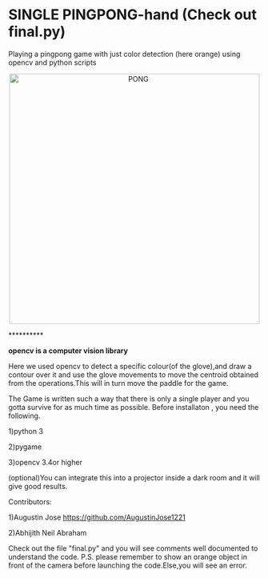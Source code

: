 # SINGLE PINGPONG-hand (Check out final.py)
Playing a pingpong game with just color detection (here orange) using opencv and python scripts
<p align="center">
  <img src="https://i.chzbgr.com/full/6686158592/h4715F533/"
       height="500" width="500"alt="PONG"/>
</p>
**********

**opencv is a computer vision library**


Here we used opencv to detect a specific colour(of the glove),and draw a contour over it and use the glove movements to move the centroid obtained from the operations.This will in turn move the paddle for the game.

The Game is written such a way that there is only a single player and you gotta survive for as much time as possible.
Before installaton , you need the following.

1)python 3

2)pygame

3)opencv 3.4or higher

(optional)You can integrate this into a projector inside a dark room and it will give good results.

Contributors:

1)Augustin Jose
https://github.com/AugustinJose1221

2)Abhijith Neil Abraham



Check out the file "final.py"
and you will see comments well documented to understand the code.
P.S. please remember to show an orange object in front of the camera before launching the code.Else,you will see an error. 
